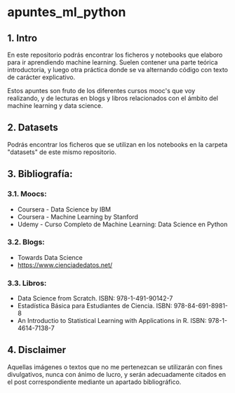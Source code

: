 # apuntes_ml_python

## 1. Intro

En este repositorio podrás encontrar los ficheros y notebooks que elaboro para ir aprendiendo machine learning. Suelen contener una parte teórica introductoria, y luego otra práctica donde se va alternando código con texto de carácter explicativo.

Estos apuntes son fruto de los diferentes cursos mooc's que voy realizando, y de lecturas en blogs y libros relacionados con el ámbito del machine learning y data science.


## 2. Datasets

Podrás encontrar los ficheros que se utilizan en los notebooks en la carpeta "datasets" de este mismo repositorio.


## 3. Bibliografía:

### 3.1. Moocs:
- Coursera - Data Science by IBM
- Coursera - Machine Learning by Stanford
- Udemy - Curso Completo de Machine Learning: Data Science en Python

### 3.2. Blogs:
- Towards Data Science
- https://www.cienciadedatos.net/

### 3.3. Libros:

- Data Science from Scratch. ISBN: 978-1-491-90142-7
- Estadística Básica para Estudiantes de Ciencia. ISBN: 978-84-691-8981-8
- An Introductio to Statistical Learning with Applications in R. ISBN: 978-1-4614-7138-7

## 4. Disclaimer

Aquellas imágenes o textos que no me pertenezcan se utilizarán con fines divulgativos, nunca con ánimo de lucro, y serán adecuadamente citados en el post correspondiente mediante un apartado bibliográfico.
